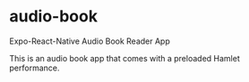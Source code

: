 # audio-book
Expo-React-Native Audio Book Reader App

This is an audio book app that comes with a preloaded Hamlet performance.
